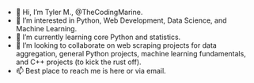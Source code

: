 - 👋 Hi, I’m Tyler M., @TheCodingMarine.
- 👀 I’m interested in Python, Web Development, Data Science, and Machine Learning.
- 🌱 I’m currently learning core Python and statistics. 
- 💞️ I’m looking to collaborate on web scraping projects for data aggregation, general Python projects, machine learning fundamentals, and C++ projects (to kick the rust off).
- 📫 Best place to reach me is here or via email. 

<!---
TheCodingMarine/TheCodingMarine is a ✨ special ✨ repository because its `README.md` (this file) appears on your GitHub profile.
You can click the Preview link to take a look at your changes.
--->

